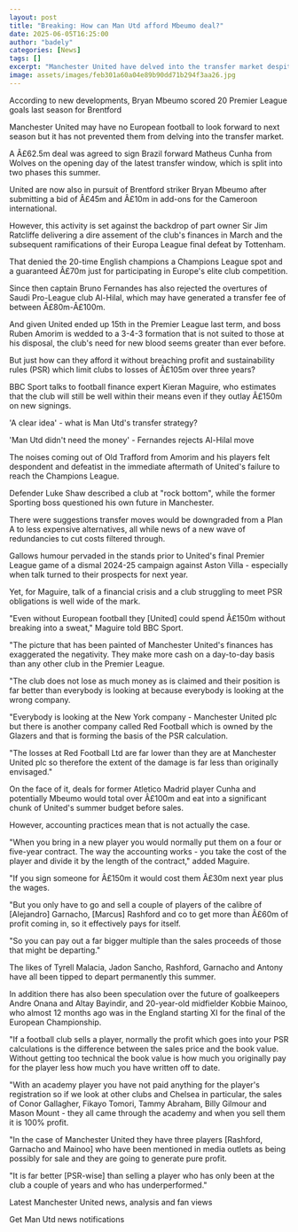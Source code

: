 ```yaml
---
layout: post
title: "Breaking: How can Man Utd afford Mbeumo deal?"
date: 2025-06-05T16:25:00
author: "badely"
categories: [News]
tags: []
excerpt: "Manchester United have delved into the transfer market despite no European football next season. BBC Sport looks at how they can fund their big-money "
image: assets/images/feb301a60a04e89b90dd71b294f3aa26.jpg
---
```


According to new developments, Bryan Mbeumo scored 20 Premier League goals last season for Brentford

Manchester United may have no European football to look forward to next season but it has not prevented them from delving into the transfer market.

A Â£62.5m deal was agreed to sign Brazil forward Matheus Cunha from Wolves on the opening day of the latest transfer window,  which is split into two phases this summer. 

United are now also in pursuit of Brentford striker Bryan Mbeumo after submitting a bid of Â£45m and Â£10m in add-ons for the Cameroon international. 

However, this activity is set against the backdrop of part owner Sir Jim Ratcliffe delivering a dire assement of the club's finances in March and the subsequent ramifications of their Europa League final defeat by Tottenham. 

That denied the 20-time English champions a Champions League spot and a guaranteed Â£70m just for participating in Europe's elite club competition. 

Since then captain Bruno Fernandes has also rejected the overtures of Saudi Pro-League club Al-Hilal, which may have generated a transfer fee of between Â£80m-Â£100m.

And given United ended up 15th in the Premier League last term,  and boss Ruben Amorim is wedded to a 3-4-3 formation that is not suited to those at his disposal, the club's need for new blood seems greater than ever before. 

But just how can they afford it without breaching profit and sustainability rules (PSR) which limit clubs to losses of Â£105m over three years?

BBC Sport talks to football finance expert Kieran Maguire, who estimates that the club will still be well within their means even if they outlay Â£150m on new signings.

'A clear idea' - what is Man Utd's transfer strategy?

'Man Utd didn't need the money' - Fernandes rejects Al-Hilal move

The noises coming out of Old Trafford from Amorim and his players felt despondent and defeatist in the immediate aftermath of United's failure to reach the Champions League. 

Defender Luke Shaw described a club at "rock bottom", while the former Sporting boss questioned his own future in Manchester. 

There were suggestions transfer moves would be downgraded from a Plan A to less expensive alternatives, all while news of a new wave of redundancies to cut costs filtered through. 

Gallows humour pervaded in the stands prior to United's final Premier League game of a dismal 2024-25 campaign against Aston Villa - especially when talk turned to their prospects for next year. 

Yet, for Maguire, talk of a financial crisis and a club struggling to meet PSR obligations is well wide of the mark. 

"Even without European football they [United] could spend Â£150m without breaking into a sweat," Maguire told BBC Sport. 

"The picture that has been painted of Manchester United's finances has exaggerated the negativity. They make more cash on a day-to-day basis than any other club in the Premier League.

"The club does not lose as much money as is claimed and their position is far better than everybody is looking at because everybody is looking at the wrong company.

"Everybody is looking at the New York company - Manchester United plc but there is another company called Red Football which is owned by the Glazers and that is forming the basis of the PSR calculation. 

"The losses at Red Football Ltd are far lower than they are at Manchester United plc so therefore the extent of the damage is far less than originally envisaged."

On the face of it, deals for former Atletico Madrid player Cunha and potentially Mbeumo would total over Â£100m and eat into a significant chunk of United's summer budget before sales.

However, accounting practices mean that is not actually the case.

"When you bring in a new player you would normally put them on a four or five-year contract. The way the accounting works - you take the cost of the player and divide it by the length of the contract," added Maguire.

"If you sign someone for Â£150m it would cost them Â£30m next year plus the wages. 

"But you only have to go and sell a couple of players of the calibre of [Alejandro] Garnacho, [Marcus] Rashford and co to get more than Â£60m of profit coming in, so it effectively pays for itself.

"So you can pay out a far bigger multiple than the sales proceeds of those that might be departing."

The likes of Tyrell Malacia, Jadon Sancho, Rashford, Garnacho and Antony have all been tipped to depart permanently this summer. 

In addition there has also been speculation over the future of goalkeepers Andre Onana and Altay Bayindir, and 20-year-old midfielder Kobbie Mainoo, who almost 12 months ago was in the England starting XI for the final of the European Championship. 

"If a football club sells a player, normally the profit which goes into your PSR calculations is the difference between the sales price and the book value. Without getting too technical the book value is how much you originally pay for the player less how much you have written off to date. 

"With an academy player you have not paid anything for the player's registration so if we look at other clubs and Chelsea in particular, the sales of Conor Gallagher, Fikayo Tomori, Tammy Abraham, Billy Gilmour and Mason Mount - they all came through the academy and when you sell them it is 100% profit.

"In the case of Manchester United they have three players [Rashford, Garnacho and Mainoo] who have been mentioned in media outlets as being possibly for sale and they are going to generate pure profit. 

"It is far better [PSR-wise] than selling a player who has only been at the club a couple of years and who has underperformed."

Latest Manchester United news, analysis and fan views

Get Man Utd news notifications

